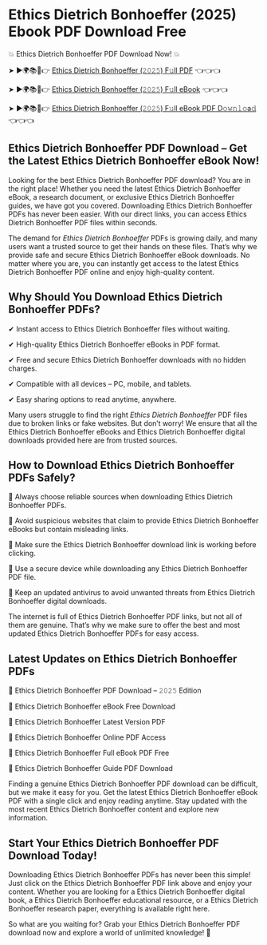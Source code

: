 # Ethics Dietrich Bonhoeffer (2025) Ebook PDF Download Free

💥 Ethics Dietrich Bonhoeffer PDF Download Now! 💥

➤ ►🌍📚📱👉 [Ethics Dietrich Bonhoeffer (𝟸𝟶𝟸𝟻) F𝚞ll PDF](https://getpdf.xyz/ethics-dietrich-bonhoeffer) 👈👈👈


➤ ►🌍📚📱👉 [Ethics Dietrich Bonhoeffer (𝟸𝟶𝟸𝟻) F𝚞ll eBook](https://getpdf.xyz/ethics-dietrich-bonhoeffer) 👈👈👈


➤ ►🌍📚📱👉 [Ethics Dietrich Bonhoeffer (𝟸𝟶𝟸𝟻) F𝚞ll eBook PDF D𝚘𝚠𝚗𝚕𝚘a𝚍](https://getpdf.xyz/ethics-dietrich-bonhoeffer) 👈👈👈


## Ethics Dietrich Bonhoeffer PDF Download – Get the Latest Ethics Dietrich Bonhoeffer eBook Now!

Looking for the best Ethics Dietrich Bonhoeffer PDF download? You are in the right place! Whether you need the latest Ethics Dietrich Bonhoeffer eBook, a research document, or exclusive Ethics Dietrich Bonhoeffer guides, we have got you covered. Downloading Ethics Dietrich Bonhoeffer PDFs has never been easier. With our direct links, you can access Ethics Dietrich Bonhoeffer PDF files within seconds.

The demand for *Ethics Dietrich Bonhoeffer* PDFs is growing daily, and many users want a trusted source to get their hands on these files. That’s why we provide safe and secure Ethics Dietrich Bonhoeffer eBook downloads. No matter where you are, you can instantly get access to the latest Ethics Dietrich Bonhoeffer PDF online and enjoy high-quality content.

## Why Should You Download Ethics Dietrich Bonhoeffer PDFs?

✔ Instant access to Ethics Dietrich Bonhoeffer files without waiting.

✔ High-quality Ethics Dietrich Bonhoeffer eBooks in PDF format.

✔ Free and secure Ethics Dietrich Bonhoeffer downloads with no hidden charges.

✔ Compatible with all devices – PC, mobile, and tablets.

✔ Easy sharing options to read anytime, anywhere.

Many users struggle to find the right *Ethics Dietrich Bonhoeffer* PDF files due to broken links or fake websites. But don’t worry! We ensure that all the Ethics Dietrich Bonhoeffer eBooks and Ethics Dietrich Bonhoeffer digital downloads provided here are from trusted sources.

## How to Download Ethics Dietrich Bonhoeffer PDFs Safely?

📌 Always choose reliable sources when downloading Ethics Dietrich Bonhoeffer PDFs.

📌 Avoid suspicious websites that claim to provide Ethics Dietrich Bonhoeffer eBooks but contain misleading links.

📌 Make sure the Ethics Dietrich Bonhoeffer download link is working before clicking.

📌 Use a secure device while downloading any Ethics Dietrich Bonhoeffer PDF file.

📌 Keep an updated antivirus to avoid unwanted threats from Ethics Dietrich Bonhoeffer digital downloads.

The internet is full of Ethics Dietrich Bonhoeffer PDF links, but not all of them are genuine. That’s why we make sure to offer the best and most updated Ethics Dietrich Bonhoeffer PDFs for easy access.

## Latest Updates on Ethics Dietrich Bonhoeffer PDFs

🔹 Ethics Dietrich Bonhoeffer PDF Download – 𝟸𝟶𝟸𝟻 Edition

🔹 Ethics Dietrich Bonhoeffer eBook Free Download

🔹 Ethics Dietrich Bonhoeffer Latest Version PDF

🔹 Ethics Dietrich Bonhoeffer Online PDF Access

🔹 Ethics Dietrich Bonhoeffer Full eBook PDF Free

🔹 Ethics Dietrich Bonhoeffer Guide PDF Download

Finding a genuine Ethics Dietrich Bonhoeffer PDF download can be difficult, but we make it easy for you. Get the latest Ethics Dietrich Bonhoeffer eBook PDF with a single click and enjoy reading anytime. Stay updated with the most recent Ethics Dietrich Bonhoeffer content and explore new information.

## Start Your Ethics Dietrich Bonhoeffer PDF Download Today!

Downloading Ethics Dietrich Bonhoeffer PDFs has never been this simple! Just click on the Ethics Dietrich Bonhoeffer PDF link above and enjoy your content. Whether you are looking for a Ethics Dietrich Bonhoeffer digital book, a Ethics Dietrich Bonhoeffer educational resource, or a Ethics Dietrich Bonhoeffer research paper, everything is available right here.

So what are you waiting for? Grab your Ethics Dietrich Bonhoeffer PDF download now and explore a world of unlimited knowledge! 🚀